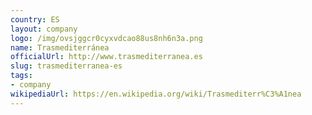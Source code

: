 ```yaml
---
country: ES
layout: company
logo: /img/ovsjggcr0cyxvdcao88us8nh6n3a.png
name: Trasmediterránea
officialUrl: http://www.trasmediterranea.es
slug: trasmediterranea-es
tags:
- company
wikipediaUrl: https://en.wikipedia.org/wiki/Trasmediterr%C3%A1nea
---
```

